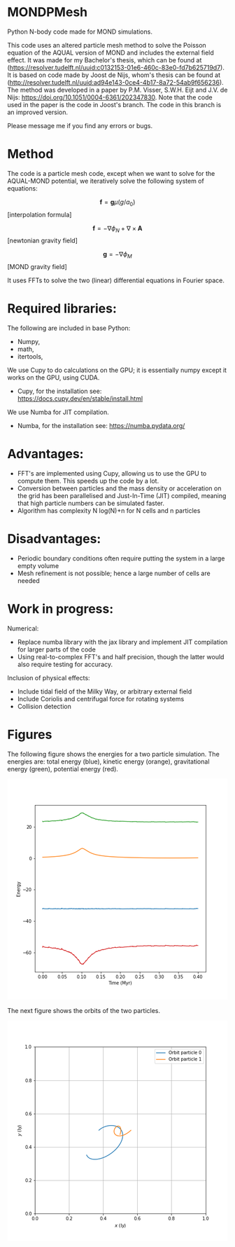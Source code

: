 # MONDPMesh
Python N-body code made for MOND simulations.


This code uses an altered particle mesh method to solve the Poisson equation of the AQUAL version of MOND and includes the external field effect. It was made for my Bachelor's thesis, which can be found at (https://resolver.tudelft.nl/uuid:c0132153-01e6-460c-83e0-fd7b625719d7). It is based on code made by Joost de Nijs, whom's thesis can be found at (http://resolver.tudelft.nl/uuid:ad94e143-0ce4-4b17-8a72-54ab9f656236). The method was developed in a paper by P.M. Visser, S.W.H. Eijt and J.V. de Nijs: 	https://doi.org/10.1051/0004-6361/202347830. Note that the code used in the paper is the code in Joost's branch. The code in this branch is an improved version.


Please message me if you find any errors or bugs.

# Method

The code is a particle mesh code, except when we want to solve for the AQUAL-MOND potential, we iteratively solve the following system of equations:

$$\boldsymbol f = \boldsymbol g \mu(g/a_0)$$  [interpolation formula]

$$\boldsymbol f = -\nabla\phi_N + \nabla \times \boldsymbol A $$ [newtonian gravity field]

$$\boldsymbol g = -\nabla\phi_M $$[MOND gravity field]


It uses FFTs to solve the two (linear) differential equations in Fourier space.


# Required libraries:

The following are included in base Python:
* Numpy,
* math,
* itertools, 

We use Cupy to do calculations on the GPU; it is essentially numpy except it works on the GPU, using CUDA. 

* Cupy, for the installation see: https://docs.cupy.dev/en/stable/install.html
  
We use Numba for JIT compilation.
* Numba, for the installation see: https://numba.pydata.org/

# Advantages:
* FFT's are implemented using Cupy, allowing us to use the GPU to compute them. This speeds up the code by a lot.
* Conversion between particles and the mass density or acceleration on the grid has been parallelised and Just-In-Time (JIT) compiled, meaning that high particle numbers can be simulated faster.
* Algorithm has complexity N log(N)+n for N cells and n particles
  
# Disadvantages:
* Periodic boundary conditions often require putting the system in a large empty volume
* Mesh refinement is not possible; hence a large number of cells are needed

#  Work in progress:
Numerical:
* Replace numba library with the jax library and implement JIT compilation for larger parts of the code
* Using real-to-complex FFT's and half precision, though the latter would also require testing for accuracy.
  
Inclusion of physical effects:
* Include tidal field of the Milky Way, or arbitrary external field
* Include Coriolis and centrifugal force for rotating systems
* Collision detection

# Figures

The following figure shows the energies for a two particle simulation. The energies are: total energy (blue), kinetic energy (orange), gravitational energy (green), potential energy (red). 

![Energy figure](https://github.com/Joost987/MONDPMesh/blob/CodeJKoster/Energy.png)

The next figure shows the orbits of the two particles.

![Orbit figure](https://github.com/Joost987/MONDPMesh/blob/CodeJKoster/Orbit.png)
